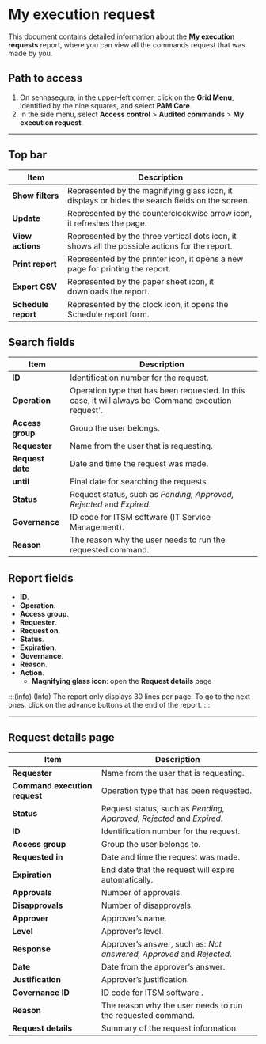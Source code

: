 # My execution request

This document contains detailed information about the **My execution requests** report, where you can view all the commands request that was made by you.

## Path to access

1. On senhasegura, in the upper-left corner, click on the **Grid Menu**, identified by the nine squares, and select **PAM Core**.
2. In the side menu, select **Access control** > **Audited commands** > **My execution request**.

***
## Top bar
**Item**|**Description**
|---|---|
**Show filters**|Represented by the magnifying glass icon, it displays or hides the search fields on the screen.
**Update**|Represented by the counterclockwise arrow icon, it refreshes the page.
**View actions**|Represented by the three vertical dots icon, it shows all the possible actions for the report.
**Print report**|Represented by the printer icon, it opens a new page for printing the report.
**Export CSV**|Represented by the paper sheet icon, it downloads the report.
**Schedule report**|Represented by the clock icon, it opens the Schedule report form.


## Search fields

**Item**|**Description**
|---|---|
**ID**|Identification number for the request.
**Operation**|Operation type that has been requested. In this case, it will always be ‘Command execution request’.
**Access group**|Group the user belongs.
**Requester**|Name from the user that is requesting.
**Request date**|Date and time the request was made.
**until**|Final date for searching the requests.
**Status**|Request status, such as *Pending, Approved, Rejected* and *Expired*.
**Governance**|ID code for ITSM software (IT Service Management).
**Reason**|The reason why the user needs to run the requested command. 

## Report fields

* **ID**.
* **Operation**.
* **Access group**.
* **Requester**.
* **Request on**.
* **Status**.
* **Expiration**.
* **Governance**.
* **Reason**.
* **Action**.
    * **Magnifying glass icon**: open the **Request details** page

:::(info) (Info)
The report only displays 30 lines per page. To go to the next ones, click on the advance buttons at the end of the report.
:::
***
## Request details page

**Item**|**Description**
|---|---|
**Requester**|Name from the user that is requesting.
**Command execution request**|Operation type that has been requested.
**Status**|Request status, such as *Pending, Approved, Rejected* and *Expired*.
**ID**|Identification number for the request.
**Access group**|Group the user belongs to.
**Requested in**|Date and time the request was made.
**Expiration**|End date that the request will expire automatically.
**Approvals**|Number of approvals.
**Disapprovals**|Number of disapprovals.
**Approver**|Approver’s name.
**Level**|Approver’s level.
**Response**|Approver’s answer, such as: *Not answered, Approved* and *Rejected*.
**Date**|Date from the approver’s answer.
**Justification**|Approver’s justification.
**Governance ID**|ID code for ITSM software .
**Reason**|The reason why the user needs to run the requested command.
**Request details**|Summary of the request information.